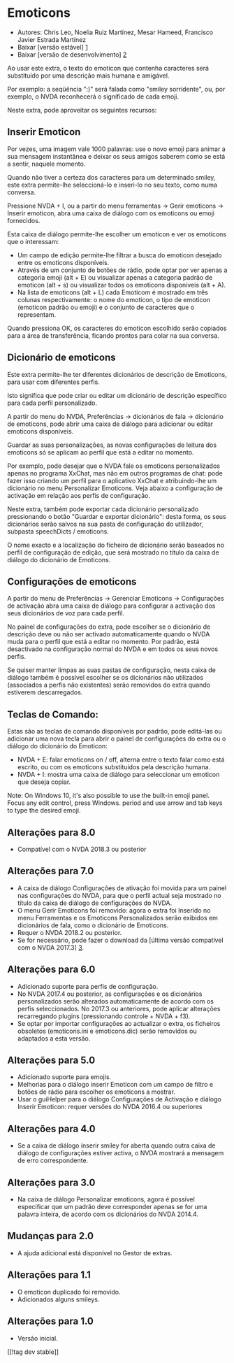 # Emoticons #

* Autores: Chris Leo, Noelia Ruiz Martínez, Mesar Hameed, Francisco Javier
  Estrada Martínez
* Baixar [versão estável] [1]
* Baixar [versão de desenvolvimento] [2]

Ao usar este extra, o texto do emoticon que contenha caracteres será
substituído por uma descrição mais humana e amigável.

Por exemplo: a seqüência ":)" será falada como "smiley sorridente", ou, por
exemplo, o NVDA reconhecerá o significado de cada emoji.

Neste extra, pode aproveitar os seguintes recursos:

## Inserir Emoticon ##

Por vezes, uma imagem vale 1000 palavras: use o novo emoji para animar a sua
mensagem instantânea e deixar os seus amigos saberem como se está a sentir,
naquele momento.

Quando não tiver a certeza dos caracteres para um determinado smiley, este
extra permite-lhe seleccioná-lo e inseri-lo no seu texto, como numa
conversa.

Pressione NVDA + I, ou a partir do menu ferramentas -> Gerir emoticons -> Inserir emoticon, abra uma caixa de diálogo com os emoticons ou emoji fornecidos.

Esta caixa de diálogo permite-lhe escolher um emoticon e ver os emoticons
que o interessam:

*	Um campo de edição permite-lhe filtrar a busca do emoticon desejado entre
  os emoticons disponíveis.
*	Através de um conjunto de botões de rádio, pode optar por ver apenas a
  categoria emoji (alt + E) ou visualizar apenas a categoria padrão de
  emoticon (alt + s) ou visualizar todos os emoticons disponíveis (alt + A).
*	Na lista de emoticons (alt + L) cada Emoticom é mostrado em três colunas
  respectivamente: o nome do emoticon, o tipo de emoticon (emoticon padrão
  ou emoji) e o conjunto de caracteres que o representam.

Quando pressiona OK, os caracteres do emoticon escolhido serão copiados para
a área de transferência, ficando prontos para colar na sua conversa.

## Dicionário de emoticons ##

Este extra permite-lhe ter diferentes dicionários de descrição de Emoticons,
para usar com diferentes perfis.

Isto significa que pode criar ou editar um dicionário de descrição
específico para cada perfil personalizado.

A partir do menu do NVDA, Preferências -> dicionários de fala -> dicionário de emoticons, pode abrir uma caixa de diálogo para adicionar ou editar emoticons disponíveis.

Guardar as suas personalizações, as novas configurações de leitura dos
emoticons só se aplicam ao perfil que está a editar no momento.

Por exemplo, pode desejar que o NVDA fale os emoticons personalizados apenas
no programa XxChat, mas não em outros programas de chat: pode fazer isso
criando um perfil para o aplicativo XxChat e atribuindo-lhe um dicionário no
menu Personalizar Emoticons. Veja abaixo a configuração de activação em
relação aos perfis de configuração.

Neste extra, também pode exportar cada dicionário personalizado pressionando
o botão "Guardar e exportar dicionário": desta forma, os seus dicionários
serão salvos na sua pasta de configuração do utilizador, subpasta
speechDicts / emoticons.

O nome exacto e a localização do ficheiro de dicionário serão baseados no
perfil de configuração de edição, que será mostrado no título da caixa de
diálogo do dicionário de Emoticons.

## Configurações de emoticons ##

A partir do menu de Preferências -> Gerenciar Emoticons -> Configurações de activação abra uma caixa de diálogo para configurar a activação dos seus dicionários de voz para cada perfil.

No painel de configurações do extra, pode escolher se o dicionário de descrição deve ou não ser activado automaticamente quando o NVDA muda para o perfil que está a editar no momento. Por padrão, está desactivado na configuração normal do NVDA e em todos os seus novos perfis.

Se quiser manter limpas as suas pastas de configuração, nesta caixa de
diálogo também é possível escolher se os dicionários não utilizados
(associados a perfis não existentes) serão removidos do extra quando
estiverem descarregados.


## Teclas de Comando: ##

Estas são as teclas de comando disponíveis por padrão, pode editá-las ou
adicionar uma nova tecla para abrir o painel de configurações do extra ou o
diálogo do dicionário do Emoticon:

* NVDA + E: falar emoticons on / off, alterna entre o texto falar como está
  escrito, ou com os emoticons substituídos pela descrição humana.
* NVDA + I: mostra uma caixa de diálogo para seleccionar um emoticon que
  deseja copiar.

Note: On Windows 10, it's also possible to use the built-in emoji
panel. Focus any edit control, press Windows. period and use arrow and tab
keys to type the desired emoji.

## Alterações para 8.0 ##

* Compatível com o NVDA 2018.3 ou posterior

## Alterações para 7.0 ##

* A caixa de diálogo Configurações de ativação foi movida para um painel nas
  configurações do NVDA, para que o perfil actual seja mostrado no título da
  caixa de diálogo de configurações do NVDA.
* O menu Gerir Emoticons foi removido: agora o extra foi Inserido no menu
  Ferramentas e os Emoticons Personalizados serão exibidos em dicionários de
  fala, como o dicionário de Emoticons.
* Requer o NVDA 2018.2 ou posterior.
* Se for necessário, pode fazer o download da [última versão compatível com
  o NVDA 2017.3] [3].

## Alterações para 6.0 ##

* Adicionado suporte para perfis de configuração.
* No NVDA 2017.4 ou posterior, as configurações e os dicionários
  personalizados serão alterados automaticamente de acordo com os perfis
  seleccionados. No 2017.3 ou anteriores, pode aplicar alterações
  recarregando plugins (pressionando controle + NVDA + f3).
* Se optar por importar configurações ao actualizar o extra, os ficheiros
  obsoletos (emoticons.ini e emoticons.dic) serão removidos ou adaptados a
  esta versão.

## Alterações para 5.0 ##

* Adicionado suporte para emojis.
* Melhorias para o diálogo inserir Emoticon com um campo de filtro e botões
  de rádio para escolher os emoticons a mostrar.
* Usar o guiHelper para o diálogo Configurações de Activação e diálogo
  Inserir Emoticon: requer versões do NVDA 2016.4 ou superiores

## Alterações para 4.0 ##

* Se a caixa de diálogo inserir smiley for aberta quando outra caixa de
  diálogo de configurações estiver activa, o NVDA mostrará a mensagem de
  erro correspondente.


## Alterações para 3.0 ##

* Na caixa de diálogo Personalizar emoticons, agora é possível especificar
  que um padrão deve corresponder apenas se for uma palavra inteira, de
  acordo com os dicionários do NVDA 2014.4.


## Mudanças para 2.0 ##

* A ajuda adicional está disponível no Gestor de extras.


## Alterações para 1.1 ##

* O emoticon duplicado foi removido.
* Adicionados alguns smileys.

## Alterações para 1.0 ##

* Versão inicial.

[[!tag dev stable]]

[1]: https://addons.nvda-project.org/files/get.php?file=emo

[2]: https://addons.nvda-project.org/files/get.php?file=emo-dev

[3]: https://addons.nvda-project.org/files/get.php?file=emo-o
